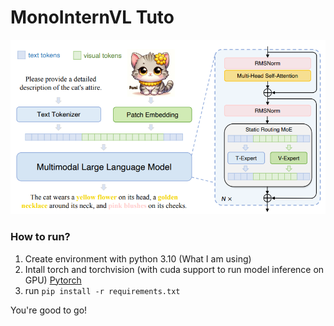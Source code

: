 # MonoInternVL Tuto
![mono](monointernvl.png)


### How to run?

1. Create environment with python 3.10 (What I am using)
2. Intall torch and torchvision (with cuda support to run model inference on GPU) [Pytorch](https://pytorch.org/)
3. run `pip install -r requirements.txt`

You're good to go!
